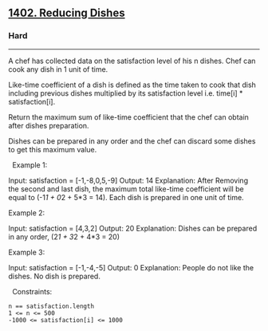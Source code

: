 <h2><a href="https://leetcode.com/problems/reducing-dishes/">1402. Reducing Dishes</a></h2><h3>Hard</h3><hr>A chef has collected data on the satisfaction level of his n dishes. Chef can cook any dish in 1 unit of time.

Like-time coefficient of a dish is defined as the time taken to cook that dish including previous dishes multiplied by its satisfaction level i.e. time[i] * satisfaction[i].

Return the maximum sum of like-time coefficient that the chef can obtain after dishes preparation.

Dishes can be prepared in any order and the chef can discard some dishes to get this maximum value.

 
Example 1:

Input: satisfaction = [-1,-8,0,5,-9]
Output: 14
Explanation: After Removing the second and last dish, the maximum total like-time coefficient will be equal to (-1*1 + 0*2 + 5*3 = 14).
Each dish is prepared in one unit of time.

Example 2:

Input: satisfaction = [4,3,2]
Output: 20
Explanation: Dishes can be prepared in any order, (2*1 + 3*2 + 4*3 = 20)


Example 3:

Input: satisfaction = [-1,-4,-5]
Output: 0
Explanation: People do not like the dishes. No dish is prepared.


 
Constraints:


	n == satisfaction.length
	1 <= n <= 500
	-1000 <= satisfaction[i] <= 1000

